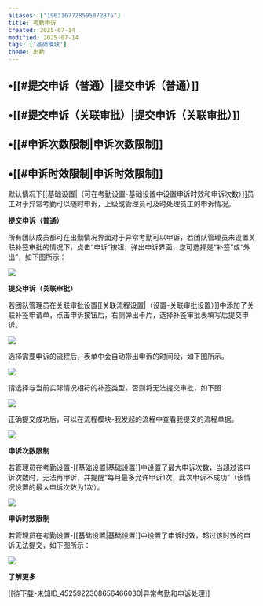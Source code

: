 ```yaml
---
aliases: ["1963167728595872875"]
title: 考勤申诉
created: 2025-07-14
modified: 2025-07-14
tags: ['基础模块']
theme: 出勤
---
```


## •[[#提交申诉（普通）|提交申诉（普通）]]

## •[[#提交申诉（关联审批）|提交申诉（关联审批）]]

## •[[#申诉次数限制|申诉次数限制]]

## •[[#申诉时效限制|申诉时效限制]]

默认情况下[[基础设置|（可在考勤设置-基础设置中设置申诉时效和申诉次数）]]员工对于异常考勤可以随时申诉，上级或管理员可及时处理员工的申诉情况。

**提交申诉（普通）**

所有团队成员都可在出勤情况界面对于异常考勤可以申诉，若团队管理员未设置关联补签审批的情况下，点击“申诉”按钮，弹出申诉界面，您可选择是“补签”或“外出”，如下图所示：

![](377a1c7995249eac01eb16cdc362503f.jpg)

**提交申诉（关联审批）**

若团队管理员在关联审批设置[[关联流程设置|（设置-关联审批设置）]]中添加了关联补签申请单，点击申诉按钮后，右侧弹出卡片，选择补签审批表填写后提交申诉。

![](933fb15a7ddae5f98fb33269ce1efdf0.jpg)

选择需要申诉的流程后，表单中会自动带出申诉的时间段，如下图所示。

![](17656e0c911be9c03ad84847d8300cab.jpg)

请选择与当前实际情况相符的补签类型，否则将无法提交审批，如下图：

![](5ba920c91f610dfa2f1c7fd973c8df59.jpg)

正确提交成功后，可以在流程模块-我发起的流程中查看我提交的流程单据。

![](7c61931ff24843dc9fd66a58850a1be1.jpg)

**申诉次数限制**

若管理员在考勤设置-[[基础设置|基础设置]]中设置了最大申诉次数，当超过该申诉次数时，无法再申诉，并提醒“每月最多允许申诉1次，此次申诉不成功”（该情况设置的最大申诉次数为1次）。

![](1bbc2b2e6fc872ea35e550fdd5261f9b.jpg)

**申诉时效限制**

若管理员在考勤设置-[[基础设置|基础设置]]中设置了申诉时效，超过该时效的申诉无法提交，如下图所示：

![](131d7b094c218a8e5771262b182e85f8.jpg)

**了解更多**

[[待下载-未知ID_4525922308656466030|异常考勤和申诉处理]]